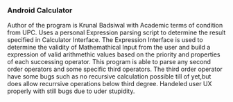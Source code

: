 ### **Android Calculator**
Author of the program is Krunal Badsiwal with Academic terms of condition from UPC.
Uses a personal Expression parsing script to determine the result specified in Calculator Interface.
The Expression Interface is used to determine the validity of Mathemathical Input from the user and 
build a expression of valid arithmethic values based on the priority and properties of each successing operator.
This program is able to parse any second order operators and some specific third operators. The third order operator have
some bugs such as no recursive calculation possible till of yet,but does allow recurrsive operations below third degree. 
Handeled user UX properly with still bugs due to uder stupidity.
